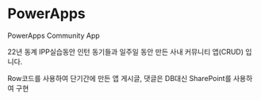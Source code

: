 # PowerApps
PowerApps Community App

22년 동계 IPP실습동안 인턴 동기들과 일주일 동안 만든
사내 커뮤니티 앱(CRUD) 입니다.

Row코드를 사용하여 단기간에 만든 앱
게시글, 댓글은 DB대신 SharePoint를 사용하여 구현
